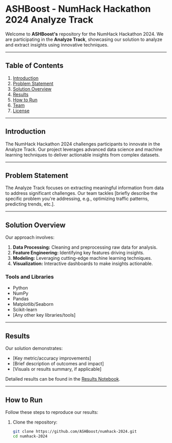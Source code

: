# ASHBoost - NumHack Hackathon 2024 Analyze Track

Welcome to **ASHBoost's** repository for the NumHack Hackathon 2024. We are participating in the **Analyze Track**, showcasing our solution to analyze and extract insights using innovative techniques.  

---

## Table of Contents
1. [Introduction](#introduction)  
2. [Problem Statement](#problem-statement)  
3. [Solution Overview](#solution-overview)  
4. [Results](#results)  
5. [How to Run](#how-to-run)  
6. [Team](#team)  
7. [License](#license)  

---

## Introduction

The NumHack Hackathon 2024 challenges participants to innovate in the Analyze Track. Our project leverages advanced data science and machine learning techniques to deliver actionable insights from complex datasets.

---

## Problem Statement

The Analyze Track focuses on extracting meaningful information from data to address significant challenges. Our team tackles [briefly describe the specific problem you're addressing, e.g., optimizing traffic patterns, predicting trends, etc.].  

---

## Solution Overview

Our approach involves:  
1. **Data Processing:** Cleaning and preprocessing raw data for analysis.  
2. **Feature Engineering:** Identifying key features driving insights.  
3. **Modeling:** Leveraging cutting-edge machine learning techniques.  
4. **Visualization:** Interactive dashboards to make insights actionable.

### Tools and Libraries
- Python
- NumPy
- Pandas
- Matplotlib/Seaborn
- Scikit-learn
- [Any other key libraries/tools]

---

## Results

Our solution demonstrates:  
- [Key metric/accuracy improvements]  
- [Brief description of outcomes and impact]  
- [Visuals or results summary, if applicable]  

Detailed results can be found in the [Results Notebook](https://colab.research.google.com/drive/1AvOwKIHHORKKLl_w3bhTwHoIBBW0maKo?usp=sharing).

---

## How to Run

Follow these steps to reproduce our results:

1. Clone the repository:
   ```bash
   git clone https://github.com/ASHBoost/numhack-2024.git
   cd numhack-2024
